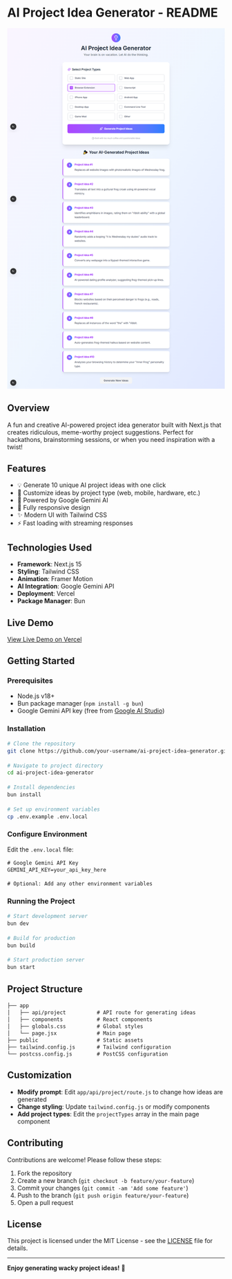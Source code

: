 # AI Project Idea Generator - README

![alt text](image.png)

## Overview
A fun and creative AI-powered project idea generator built with Next.js that creates ridiculous, meme-worthy project suggestions. Perfect for hackathons, brainstorming sessions, or when you need inspiration with a twist!

## Features
- 💡 Generate 10 unique AI project ideas with one click
- 🎨 Customize ideas by project type (web, mobile, hardware, etc.)
- 🤖 Powered by Google Gemini AI
- 📱 Fully responsive design
- ✨ Modern UI with Tailwind CSS
- ⚡ Fast loading with streaming responses

## Technologies Used
- **Framework**: Next.js 15
- **Styling**: Tailwind CSS
- **Animation**: Framer Motion
- **AI Integration**: Google Gemini API
- **Deployment**: Vercel
- **Package Manager**: Bun

## Live Demo
[View Live Demo on Vercel](https://ai-project-idea-generator.vercel.app/)

## Getting Started

### Prerequisites
- Node.js v18+
- Bun package manager (`npm install -g bun`)
- Google Gemini API key (free from [Google AI Studio](https://aistudio.google.com/))

### Installation
```bash
# Clone the repository
git clone https://github.com/your-username/ai-project-idea-generator.git

# Navigate to project directory
cd ai-project-idea-generator

# Install dependencies
bun install

# Set up environment variables
cp .env.example .env.local
```

### Configure Environment
Edit the `.env.local` file:
```env
# Google Gemini API Key
GEMINI_API_KEY=your_api_key_here

# Optional: Add any other environment variables
```

### Running the Project
```bash
# Start development server
bun dev

# Build for production
bun build

# Start production server
bun start
```

## Project Structure
```
├── app
│   ├── api/project          # API route for generating ideas
│   ├── components           # React components
│   ├── globals.css          # Global styles
│   └── page.jsx             # Main page
├── public                   # Static assets
├── tailwind.config.js       # Tailwind configuration
└── postcss.config.js        # PostCSS configuration
```

## Customization
- **Modify prompt**: Edit `app/api/project/route.js` to change how ideas are generated
- **Change styling**: Update `tailwind.config.js` or modify components
- **Add project types**: Edit the `projectTypes` array in the main page component

## Contributing
Contributions are welcome! Please follow these steps:
1. Fork the repository
2. Create a new branch (`git checkout -b feature/your-feature`)
3. Commit your changes (`git commit -am 'Add some feature'`)
4. Push to the branch (`git push origin feature/your-feature`)
5. Open a pull request

## License
This project is licensed under the MIT License - see the [LICENSE](LICENSE) file for details.

---

**Enjoy generating wacky project ideas!** 🚀